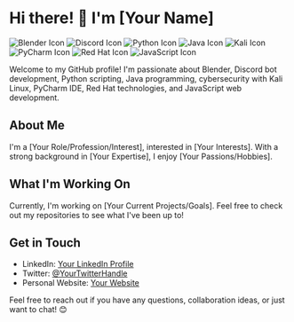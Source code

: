 # Hi there! 👋 I'm [Your Name]

![Blender Icon](https://raw.githubusercontent.com/tandpfun/skill-icons/master/Blender.png) ![Discord Icon](https://raw.githubusercontent.com/tandpfun/skill-icons/master/Discord.png) ![Python Icon](https://raw.githubusercontent.com/tandpfun/skill-icons/master/Python.png) ![Java Icon](https://raw.githubusercontent.com/tandpfun/skill-icons/master/Java.png) ![Kali Icon](https://raw.githubusercontent.com/tandpfun/skill-icons/master/Kali.png) ![PyCharm Icon](https://raw.githubusercontent.com/tandpfun/skill-icons/master/PyCharm.png) ![Red Hat Icon](https://raw.githubusercontent.com/tandpfun/skill-icons/master/Redhat.png) ![JavaScript Icon](https://raw.githubusercontent.com/tandpfun/skill-icons/master/JavaScript.png)

Welcome to my GitHub profile! I'm passionate about Blender, Discord bot development, Python scripting, Java programming, cybersecurity with Kali Linux, PyCharm IDE, Red Hat technologies, and JavaScript web development.

## About Me

I'm a [Your Role/Profession/Interest], interested in [Your Interests]. With a strong background in [Your Expertise], I enjoy [Your Passions/Hobbies].

## What I'm Working On

Currently, I'm working on [Your Current Projects/Goals]. Feel free to check out my repositories to see what I've been up to!

## Get in Touch

- LinkedIn: [Your LinkedIn Profile](https://www.linkedin.com/in/your-profile/)
- Twitter: [@YourTwitterHandle](https://twitter.com/your-handle)
- Personal Website: [Your Website](https://www.yourwebsite.com)

Feel free to reach out if you have any questions, collaboration ideas, or just want to chat! 😊
